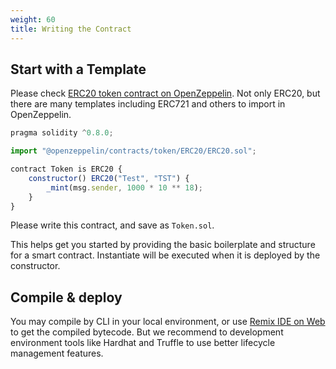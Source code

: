 ```yaml
---
weight: 60
title: Writing the Contract
---
```


## Start with a Template

Please check [ERC20 token contract on OpenZeppelin](https://docs.openzeppelin.com/contracts/4.x/erc20#constructing-an-erc20-token-contract). Not only ERC20, but there are many templates including ERC721 and others to import in OpenZeppelin.

```javascript
pragma solidity ^0.8.0;

import "@openzeppelin/contracts/token/ERC20/ERC20.sol";

contract Token is ERC20 {
    constructor() ERC20("Test", "TST") {
        _mint(msg.sender, 1000 * 10 ** 18);
    }
}
```

Please write this contract, and save as `Token.sol`.

This helps get you started by providing the basic boilerplate and structure for a smart contract. Instantiate will be executed when it is deployed by the constructor.

## Compile & deploy

You may compile by CLI in your local environment, or use [Remix IDE on Web](https://remix.ethereum.org/#lang=en&optimize=false&runs=200&evmVersion=null&version=soljson-v0.8.18+commit.87f61d96.js) to get the compiled bytecode. But we recommend to development environment tools like Hardhat and Truffle to use better lifecycle management features.
